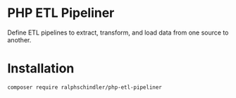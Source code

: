 # PHP ETL Pipeliner

Define ETL pipelines to extract, transform, and load data from one source to another.

# Installation

    composer require ralphschindler/php-etl-pipeliner


